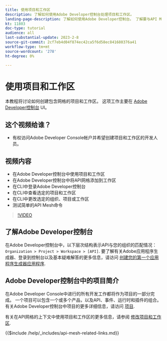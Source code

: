 ```yaml
---
title: 使用项目和工作区
description: 了解如何使用Adobe Developer控制台处理项目和工作区。
landing-page-description: 了解如何使用Adobe Developer控制台。 了解要与API Mesh一起使用的项目和工作区。
kt: 11803
doc-type: tutorial
audience: all
last-substantial-update: 2023-2-8
source-git-commit: 2cf7eb4d04f874ec42ca5f6d58ec841680376a41
workflow-type: tm+mt
source-wordcount: '278'
ht-degree: 0%

---
```



# 使用项目和工作区

本教程将讨论如何创建包含网格的项目和工作区。 这项工作主要在 [Adobe Developer控制台](https://developer.adobe.com/console) UI。

## 这个视频给谁？

* 有权访问Adobe Developer Console帐户并希望创建项目和工作区的开发人员。

## 视频内容

* 在Adobe Developer控制台中使用项目和工作区
* 在Adobe Developer控制台中将API网格添加到工作区
* 在CLI中登录Adobe Developer控制台
* 在CLI中查看选定的项目和工作区
* 在CLI中更改选定的组织、项目或工作区
* 测试简单的API Mesh命令

>[!VIDEO](https://video.tv.adobe.com/v/3414123/)

## 了解Adobe Developer控制台

在Adobe Developer控制台中，以下层次结构表示API与您的组织的匹配情况： `Organization > Project > Workspace > [API]`. 要了解有关Adobe应用程序生成器、登录到控制台以及基本疑难解答的更多信息，请访问 [创建您的第一个应用程序生成器应用程序](https://developer.adobe.com/app-builder/docs/getting_started/first_app/).

## Adobe Developer控制台中的项目简介

在Adobe Developer Console中进行的所有开发工作都将作为项目的一部分完成。 一个项目可以包含一个或多个产品，以及API、事件、运行时和插件的组合。 有关Adobe Developer控制台中项目的更多详细信息，请访问 [项目](https://developer.adobe.com/developer-console/docs/guides/projects/).

有关在API网格的上下文中使用项目和工作区的更多信息，请参阅 [修改项目和工作区](https://developer.adobe.com/graphql-mesh-gateway/gateway/create-mesh/#modify-projects-and-workspaces).

{{$include /help/_includes/api-mesh-related-links.md}}
